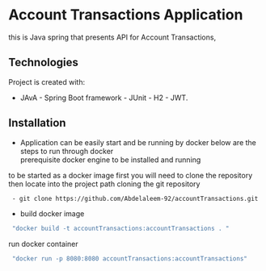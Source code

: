 # Account Transactions Application

this is Java spring that presents API for Account Transactions, 

## Technologies
Project is created with:
* JAvA - Spring Boot framework - JUnit - H2 - JWT.


## Installation 

* Application can be easily start and be running by docker 
below are the steps to run through docker   
prerequisite  docker engine to be installed and running

to be started as a docker image 
first you will need to clone the repository then locate into the project path 
cloning the git repository
```bash
 - git clone https://github.com/Abdelaleem-92/accountTransactions.git   
``` 

* build docker image
```bash
 "docker build -t accountTransactions:accountTransactions . "
``` 

run docker container 
```bash
 "docker run -p 8080:8080 accountTransactions:accountTransactions"
``` 
